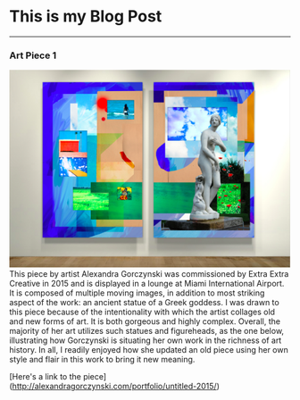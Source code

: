 # This is my Blog Post
------

### Art Piece 1
![Sarah Perrin](images/Picture1.png?raw=true "Sarah Perrin")
This piece by artist Alexandra Gorczynski was commissioned by Extra Extra Creative in 2015 and is displayed in a lounge at Miami International Airport. It is composed of multiple moving images, in addition to most striking aspect of the work: an ancient statue of a Greek goddess. I was drawn to this piece because of the intentionality with which the artist collages old and new forms of art. It is both gorgeous and highly complex. Overall, the majority of her art utilizes such statues and figureheads, as the one below, illustrating how Gorczynski is situating her own work in the richness of art history. In all, I readily enjoyed how she updated an old piece using her own style and flair in this work to bring it new meaning.

[Here's a link to the piece] (http://alexandragorczynski.com/portfolio/untitled-2015/)